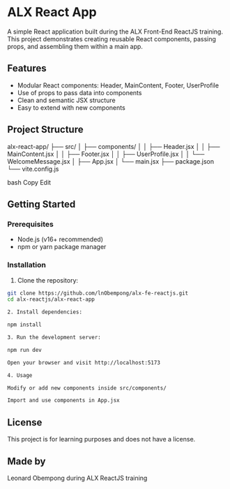 # ALX React App

A simple React application built during the ALX Front-End ReactJS training.  
This project demonstrates creating reusable React components, passing props, and assembling them within a main app.

## Features

- Modular React components: Header, MainContent, Footer, UserProfile
- Use of props to pass data into components
- Clean and semantic JSX structure
- Easy to extend with new components

## Project Structure

alx-react-app/
├── src/
│ ├── components/
│ │ ├── Header.jsx
│ │ ├── MainContent.jsx
│ │ ├── Footer.jsx
│ │ ├── UserProfile.jsx
│ │ └── WelcomeMessage.jsx
│ ├── App.jsx
│ └── main.jsx
├── package.json
└── vite.config.js

bash
Copy
Edit

## Getting Started

### Prerequisites

- Node.js (v16+ recommended)
- npm or yarn package manager

### Installation
1. Clone the repository:

```bash
git clone https://github.com/lnObempong/alx-fe-reactjs.git
cd alx-reactjs/alx-react-app

2. Install dependencies:

npm install

3. Run the development server:

npm run dev

Open your browser and visit http://localhost:5173

4. Usage

Modify or add new components inside src/components/

Import and use components in App.jsx
```

## License
This project is for learning purposes and does not have a license.

## Made by
Leonard Obempong during ALX ReactJS training





